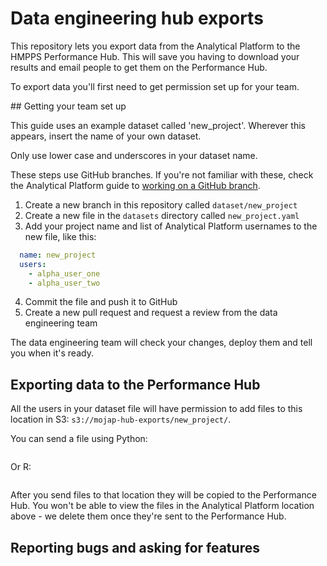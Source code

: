 # Data engineering hub exports

This repository lets you export data from the Analytical Platform to the HMPPS Performance Hub. This will save you having to download your results and email people to get them on the Performance Hub.

To export data you'll first need to get permission set up for your team.

## Getting your team set up

This guide uses an example dataset called 'new_project'. Wherever this appears, insert the name of your own dataset.

Only use lower case and underscores in your dataset name.

These steps use GitHub branches. If you're not familiar with these, check the Analytical Platform guide to [working on a GitHub branch](https://user-guidance.services.alpha.mojanalytics.xyz/github.html#working-on-a-branch).

1. Create a new branch in this repository called `dataset/new_project` 
2. Create a new file in the `datasets` directory called `new_project.yaml`
3. Add your project name and list of Analytical Platform usernames to the new file, like this:

``` yaml
  name: new_project
  users:
    - alpha_user_one
    - alpha_user_two
```

4. Commit the file and push it to GitHub
5. Create a new pull request and request a review from the data engineering team

The data engineering team will check your changes, deploy them and tell you when it's ready.


## Exporting data to the Performance Hub

All the users in your dataset file will have permission to add files to this
location in S3: `s3://mojap-hub-exports/new_project/`.

You can send a file using Python:

``` python
```

Or R:

``` R
```

After you send files to that location they will be copied to the Performance Hub. You won't be able to view the files in the Analytical Platform location above - we delete them once they're sent to the Performance Hub. 


## Reporting bugs and asking for features



